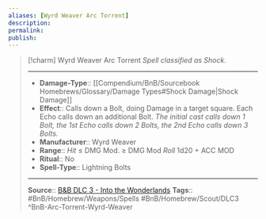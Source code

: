 ```yaml
---
aliases: [Wyrd Weaver Arc Torrent]
description: 
permalink: 
publish: 
---
```


> [!charm]  Wyrd Weaver Arc Torrent
> *Spell classified as Shock.*
> ___
> - **Damage-Type**:: [[Compendium/BnB/Sourcebook Homebrews/Glossary/Damage Types#Shock Damage|Shock Damage]]
> - **Effect**:: Calls down a Bolt, doing Damage in a target square. Each Echo calls down an additional Bolt. *The initial cast calls down 1 Bolt, the 1st Echo calls down 2 Bolts, the 2nd Echo calls down 3 Bolts.*
> - **Manufacturer**:: Wyrd Weaver
> - **Range**:: *Hit* ≤ DMG Mod. ≥ DMG Mod *Roll* 1d20 + ACC MOD
> - **Ritual**:: No
> - **Spell-Type**:: Lightning Bolts
>
> ---
> **Source**:: [B&B DLC 3 - Into the Wonderlands](https://docs.google.com/document/d/1MLOgrWwcLNTnP9PuXrKiLImy7SUh4hXO8arVUAlmdp0/edit)
> **Tags**:: #BnB/Homebrew/Weapons/Spells #BnB/Homebrew/Scout/DLC3
^BnB-Arc-Torrent-Wyrd-Weaver
